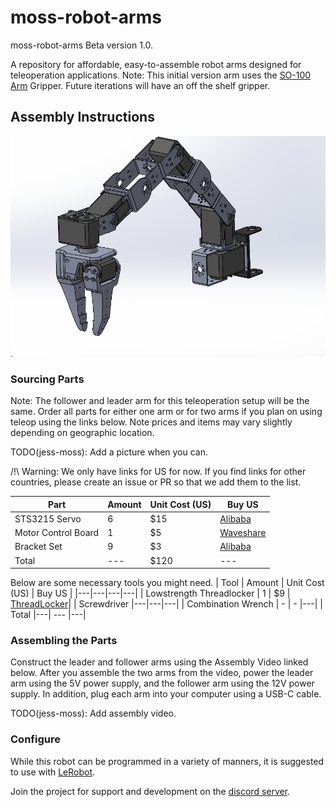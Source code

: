 # moss-robot-arms
moss-robot-arms Beta version 1.0.

A repository for affordable, easy-to-assemble robot arms designed for teleoperation applications. Note: This initial version arm uses the [SO-100 Arm](https://github.com/TheRobotStudio/SO-ARM100) Gripper. Future iterations will have an off the shelf gripper.

## Assembly Instructions
![Arm](./pictures/Render.png)


### Sourcing Parts
Note: The follower and leader arm for this teleoperation setup will be the same. Order all parts for either one arm or for two arms if you plan on using teleop using the links below. Note prices and items may vary slightly depending on geographic location.


TODO(jess-moss): Add a picture when you can.

/!\ Warning: We only have links for US for now. If you find links for other countries, please create an issue or PR so that we add them to the list.

| Part | Amount | Unit Cost (US) | Buy US |
|---|---|---|---|
| STS3215 Servo | 6 | $15 | [Alibaba](https://www.alibaba.com/product-detail/6PCS-7-4V-STS3215-Servos-for_1600523509006.html) |
| Motor Control Board | 1 | $5 | [Waveshare](https://www.waveshare.com/bus-servo-adapter-a.htm) |
| Bracket Set | 9 | $3 | [Alibaba](https://www.alibaba.com/product-detail/STS3215-Metal-brackets-for-FEETECH-7_1600836829515.html) |
| Total |---| $120 |---|


Below are some necessary tools you might need.
| Tool | Amount | Unit Cost (US) | Buy US |
|---|---|---|---|
| Lowstrength Threadlocker | 1 | $9 | [ThreadLocker](https://www.amazon.com/Loctite-Threadlocker-Automotive-High-Temperature-Non-Corrosive/dp/B0002KKTT0/)|
| Screwdriver |---|---|---|
| Combination Wrench | - | - |---|
| Total |---| --- |---|

### Assembling the Parts
Construct the leader and follower arms using the Assembly Video linked below. After you assemble the two arms from the video, power the leader arm using the 5V power supply, and the follower arm using the 12V power supply. In addition, plug each arm into your computer using a USB-C cable.

TODO(jess-moss): Add assembly video.

### Configure
While this robot can be programmed in a variety of manners, it is suggested to use with [LeRobot](https://github.com/huggingface/lerobot/blob/main/examples/7_get_started_with_real_robot.md).


Join the project for support and development on the [discord server](https://discord.gg/ggrqhPTsMe).